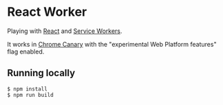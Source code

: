React Worker
============

Playing with [React](http://facebook.github.io/react/) and [Service Workers](http://www.w3.org/TR/2014/WD-service-workers-20141118/).

It works in [Chrome Canary](https://www.google.co.uk/intl/en/chrome/browser/canary.html) with the "experimental Web Platform features" flag enabled.

Running locally
---------------

```
$ npm install
$ npm run build
```